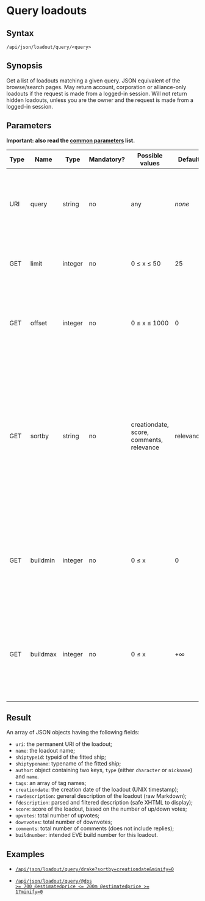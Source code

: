 # Query loadouts

## Syntax

`/api/json/loadout/query/<query>`

## Synopsis

Get a list of loadouts matching a given query. JSON equivalent of the
browse/search pages. May return account, corporation or alliance-only
loadouts if the request is made from a logged-in session. Will not
return hidden loadouts, unless you are the owner and the request is
made from a logged-in session.


## Parameters

**Important: also read the [common parameters](./common) list.**

<table class='d'>
<thead>
<tr><th>Type</th><th>Name</th><th>Type</th><th>Mandatory?</th><th>Possible values</th><th>Default</th>
<th>Description</th></tr>
</thead>
<tfoot></tfoot>
<tbody>

<tr><td>URI</td><td>query</td><td>string</td><td>no</td><td>any</td><td><em>none</em></td>
<td>Filter returned loadouts using this query. See the <a href='../search#loadouts'>search help</a> for the query syntax.</td></tr>

<tr><td>GET</td><td>limit</td><td>integer</td><td>no</td><td>0 ≤ x ≤ 50</td><td>25</td>
<td>Maximum number of loadouts to return. Hardcoded limit of 50.</td></tr>

<tr><td>GET</td><td>offset</td><td>integer</td><td>no</td><td>0 ≤ x ≤ 1000</td><td>0</td>
<td>Used to paginate the results (skip the first x rows). Hardcoded limit of 1000.</td></tr>

<tr><td>GET</td><td>sortby</td><td>string</td><td>no</td><td>creationdate, score, comments, relevance</td><td>relevance</td>
<td>Sort loadouts either by creation date, by score (calculated from up and down votes), number of comments, or relevance (wrt the search query). Sort order is always DESC.</td></tr>

<tr><td>GET</td><td>buildmin</td><td>integer</td><td>no</td><td>0 ≤ x</td><td>0</td>
<td>If present, only return loadouts whose build number (EVE expansion) is at least the specified value.</td></tr>

<tr><td>GET</td><td>buildmax</td><td>integer</td><td>no</td><td>0 ≤ x</td><td>+∞</td>
<td>If present, only return loadouts whose build number (EVE expansion) is at most the specified value.</td></tr>

</tbody>
</table>



## Result

An array of JSON objects having the following fields:

* `uri`: the permanent URI of the loadout;
* `name`: the loadout name;
* `shiptypeid`: typeid of the fitted ship;
* `shiptypename`: typename of the fitted ship;
* `author`: object containing two keys, `type` (either `character` or `nickname`) and `name`.
* `tags`: an array of tag names;
* `creationdate`: the creation date of the loadout (UNIX timestamp);
* `rawdescription`: general description of the loadout (raw Markdown);
* `fdescription`: parsed and filtered description (safe XHTML to display);
* `score`: score of the loadout, based on the number of up/down votes;
* `upvotes`: total number of upvotes;
* `downvotes`: total number of downvotes;
* `comments`: total number of comments (does not include replies);
* `buildnumber`: intended EVE build number for this loadout.

## Examples

* [`/api/json/loadout/query/drake?sortby=creationdate&minify=0`](../../api/json/loadout/query/drake?sortby=creationdate&minify=0)

* <a href='../../api/json/loadout/query/@dps &gt;= 700 @estimatedprice &lt;= 200m @estimatedprice &gt;= 1?minify=0'><code>/api/json/loadout/query/@dps &gt;= 700 @estimatedprice &lt;= 200m @estimatedprice &gt;= 1?minify=0</code></a>